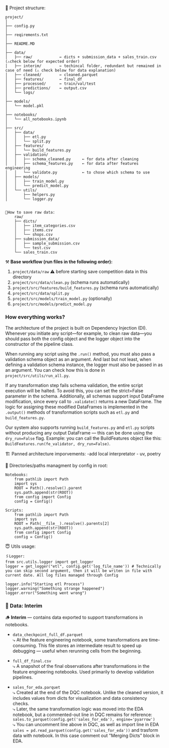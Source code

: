 🔭 Project structure:

    project/
    │
    ├── config.py
    │
    ├── reqirements.txt
    │
    ├── README.MD
    │
    ├── data/
    │   ├── raw/            ← dicts + submission_data + sales_train.csv (⚠️check below for expected order)
    │   ├── interim/        ← techincal folder, redundant but remained in case of need (⚠️ check below for data explanation)
    │   ├── cleaned/        ← cleaned.parquet
    │   ├── features/       ← final_df
    │   ├── processed/      ← train/val/test
    │   ├── predictions/    ← output.csv
    │   └── logs/
    │
    ├── models/
    │   └── model.pkl
    │
    ├── notebooks/
    │   └── all_notebooks.ipynb
    │
    ├── src/
    │   ├── data/
    │   │   ├── etl.py
    │   │   └── split.py
    │   ├── features/
    │   │   └── build_features.py
    │   ├── validation/
    │   │   ├── schema_cleaned.py     ← for data after cleaning
    │   │   ├── schema_features.py    ← for data after features engineering
    │   │   └── validate.py           ← to chose which schema to use
    │   ├── models/
    │   │   ├── train_model.py
    │   │   └── predict_model.py
    │   └── utils/
    │       ├── helpers.py
    │       └── logger.py   


    🐢How to save raw data: 
        raw/
        ├── dicts/
        │   ├── item_categories.csv
        │   ├── items.csv
        │   └── shops.csv
        ├── submission_data/
        │   ├── sample_submission.csv
        │   └── test.csv
        └── sales_train.csv


⚒️ **Base workflow (run files in the following order):**
1. `project/data/raw`      ⚠️ before starting save competition data in this directory 
2. `project/src/data/clean.py`          (schema runs automatically)
3. `project/src/features/build_features.py`     (schema runs automatically)
4. `project/src/data/split.py`      
5. `project/src/models/train_model.py`       (optionally)
6. `project/src/models/predict_model.py`      

### How everything works?
The architecture of the project is built on Dependency Injection (DI). Whenever you initiate any script—for example, to clean raw data—you should pass both the config object and the logger object into the constructor of the pipeline class.

When running any script using the `.run()` method, you must also pass a validation schema object as an argument. And last but not least, when defining a validation schema instance, the logger must also be passed in as an argument. You can check how this is done in `project/src/utils/run_all.py`.

If any transformation step fails schema validation, the entire script execution will be halted. To avoid this, you can set the strict=False parameter in the schema. Additionally, all schemas support input DataFrame modification, since every call to `.validate()` returns a new DataFrame. The logic for assigning these modified DataFrames is implemented in the `.output()` methods of transformation scripts such as `etl.py` and `build_features.py`.

Our system also supports running `build_features.py` and `etl.py` scripts without producing any output DataFrame — this can be done using the `dry_run=False` flag.
Example: you can call the BuildFeatures object like this:
`BuildFeatures.run(fe_validator, dry_run=False)`.

🏗️ Panned architecture imporvements:
    -add local interpretator - uv, poetry

📂 Directories/paths managment by config in root:

    Notebooks:
        from pathlib import Path
        import sys
        ROOT = Path().resolve().parent
        sys.path.append(str(ROOT))
        from config import Config
        config = Config()

    Scripts:
        from pathlib import Path
        import sys
        ROOT = Path(__file__).resolve().parents[2]
        sys.path.append(str(ROOT))
        from config import Config
        config = Config()

😇 Utils usage:

    🖇️Logger: 
    from src.utils.logger import get_logger
    logger = get_logger("etl", config.get('log_file_name')) # Technically you can skip second argument, then it will be writen in file with current date. All log files managed through Config

    logger.info("Starting etl Process")
    logger.warning("Something strange happened")
    logger.error("Something went wrong")









### 📁 Data: Interim

🪵 **Interim** — contains data exported to support transformations in notebooks.

- `data_checkpoint_full_df.parquet`  
  ⤷ At the feature engineering notebook, some transformations are time-consuming. This file stores an intermediate result to speed up debugging — useful when rerunning cells from the beginning.

- `full_df_final.csv`  
  ⤷ A snapshot of the final observations after transformations in the feature engineering notebooks. Used primarily to develop validation pipelines.

- `sales_for_eda.parquet`  
  ⤷ Created at the end of the DQC notebook. Unlike the cleaned version, it includes values from dicts for visualization and data consistency checks.  
  ⤷ Later, the same transformation logic was moved into the EDA notebook, but a commented-out line in DQC remains for reference:
  `sales.to_parquet(config.get('sales_for_eda'), engine='pyarrow')`</br>
  ⤷ You can uncomment line above in DQC, as well as import line in EDA `sales = pd.read_parquet(config.get('sales_for_eda'))` and trasform data with notebook. In this case comment out "Merging Dicts" block in EDA.










